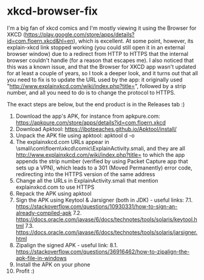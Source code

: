 # xkcd-browser-fix

I'm a big fan of xkcd comics and I'm mostly viewing it using the Browser for XKCD (https://play.google.com/store/apps/details?id=com.floern.xkcd&hl=en), which is excellent. At some point, however, its explain-xkcd link stopped working (you could still open it in an external browser window) due to a redirect from HTTP to HTTPS that the internal browser couldn't handle (for a reason that escapes me). 
I also noticed that this was a known issue, and that the Browser for XKCD app wasn't updated for at least a couple of years, so I took a deeper look, and it turns out that all you need to fix is to update the URL used by the app: it originally used "http://www.explainxkcd.com/wiki/index.php?title=", followed by a strip number, and all you need to do is to change the protocol to HTTPS.

The exact steps are below, but the end product is in the Releases tab :)

1. Download the app's APK, for instance from apkpure.com: https://apkpure.com/store/apps/details?id=com.floern.xkcd
2. Download Apktool: https://ibotpeaches.github.io/Apktool/install/
3. Unpack the APK file using apktool: apktool d -o <output folder> <apk-file>
4. The explainxkcd.com URLs appear in \smali\com\floern\xkcd\comic\ExplainActivity.smali, and they are all http://www.explainxkcd.com/wiki/index.php?title= to which the app appends the strip number (verified by using Packet Capture app that sets up a VPN), which leads to a 301 (Moved Permanently) error code, redirecting into the HTTPS version of the same address
5. Change all the URLs in ExplainActivity.smali that mention explainxkcd.com to use HTTPS
6. Repack the APK using apktool
7. Sign the APK using Keytool & Jarsigner (both in JDK) - useful links:
  7.1. https://stackoverflow.com/questions/10930331/how-to-sign-an-already-compiled-apk
	7.2. https://docs.oracle.com/javase/6/docs/technotes/tools/solaris/keytool.html
	7.3. https://docs.oracle.com/javase/6/docs/technotes/tools/solaris/jarsigner.html
8. Zipalign the signed APK - useful link:
	8.1. https://stackoverflow.com/questions/36916462/how-to-zipalign-the-apk-file-in-windows
9. Install the APK on your phone
9. Profit :)
